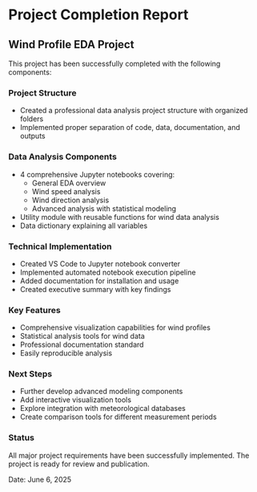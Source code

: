 # Project Completion Report

## Wind Profile EDA Project

This project has been successfully completed with the following components:

### Project Structure
- Created a professional data analysis project structure with organized folders
- Implemented proper separation of code, data, documentation, and outputs

### Data Analysis Components
- 4 comprehensive Jupyter notebooks covering:
  - General EDA overview
  - Wind speed analysis
  - Wind direction analysis
  - Advanced analysis with statistical modeling
- Utility module with reusable functions for wind data analysis
- Data dictionary explaining all variables

### Technical Implementation
- Created VS Code to Jupyter notebook converter
- Implemented automated notebook execution pipeline
- Added documentation for installation and usage
- Created executive summary with key findings

### Key Features
- Comprehensive visualization capabilities for wind profiles
- Statistical analysis tools for wind data
- Professional documentation standard
- Easily reproducible analysis

### Next Steps
- Further develop advanced modeling components
- Add interactive visualization tools
- Explore integration with meteorological databases
- Create comparison tools for different measurement periods

### Status
All major project requirements have been successfully implemented. The project is ready for review and publication.

Date: June 6, 2025
